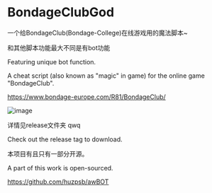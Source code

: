 # BondageClubGod
一个给BondageClub(Bondage-College)在线游戏用的魔法脚本~

和其他脚本功能最大不同是有bot功能

Featuring unique bot function.

A cheat script (also known as "magic" in game) for the online game "BondageClub".

https://www.bondage-europe.com/R81/BondageClub/

![image](https://user-images.githubusercontent.com/41772578/176708599-1c27cffc-a499-4092-8f7c-b0b06b1330ac.png)

详情见release文件夹 qwq

Check out the release tag to download.

本项目有且只有一部分开源。

A part of this work is open-sourced.

https://github.com/huzpsb/awBOT
